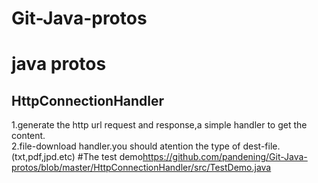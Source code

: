 # Git-Java-protos
java protos
=================
HttpConnectionHandler
--------------------------
  1.generate the http url request and response,a simple handler to get the content.  
  2.file-download handler.you should atention the type of dest-file.(txt,pdf,jpd.etc) 
#The test demo<https://github.com/pandening/Git-Java-protos/blob/master/HttpConnectionHandler/src/TestDemo.java>  
